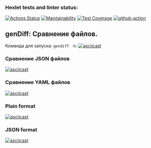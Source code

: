 ### Hexlet tests and linter status:
[![Actions Status](https://github.com/DinarW/frontend-project-lvl2/workflows/hexlet-check/badge.svg)](https://github.com/DinarW/frontend-project-lvl2/actions)
[![Maintainability](https://api.codeclimate.com/v1/badges/0fd7e81e55eff99588f9/maintainability)](https://codeclimate.com/github/DinarW/frontend-project-lvl2/maintainability)
[![Test Coverage](https://api.codeclimate.com/v1/badges/0fd7e81e55eff99588f9/test_coverage)](https://codeclimate.com/github/DinarW/frontend-project-lvl2/test_coverage)
[![github-action](https://github.com/DinarW/frontend-project-lvl2/actions/workflows/github-action.yml/badge.svg)](https://github.com/DinarW/frontend-project-lvl2/actions/workflows/github-action.yml)

<h2>genDiff: Сравнение файлов.</h2>

Команда для запуска: `gendiff -h`:
[![asciicast](https://asciinema.org/a/hohmtxAlYyomyl7yIwevL2djT.svg)](https://asciinema.org/a/hohmtxAlYyomyl7yIwevL2djT)
<h3>Сравнение JSON файлов</h3>

[![asciicast](https://asciinema.org/a/hSVQHKyOmK30KHMiH8JFercra.svg)](https://asciinema.org/a/hSVQHKyOmK30KHMiH8JFercra)
<h3>Сравнение YAML файлов</h3>

[![asciicast](https://asciinema.org/a/uEyaG04OTS26DvnRrh8uq9Abp.svg)](https://asciinema.org/a/uEyaG04OTS26DvnRrh8uq9Abp)
<h3>Plain format</h3>

[![asciicast](https://asciinema.org/a/u6NtiOjYbJr4ssLknySdKF8JQ.svg)](https://asciinema.org/a/u6NtiOjYbJr4ssLknySdKF8JQ)
<h3>JSON format</h3>

[![asciicast](https://asciinema.org/a/SsazZ8DJw6mssVIvDCWsgZqDo.svg)](https://asciinema.org/a/SsazZ8DJw6mssVIvDCWsgZqDo)